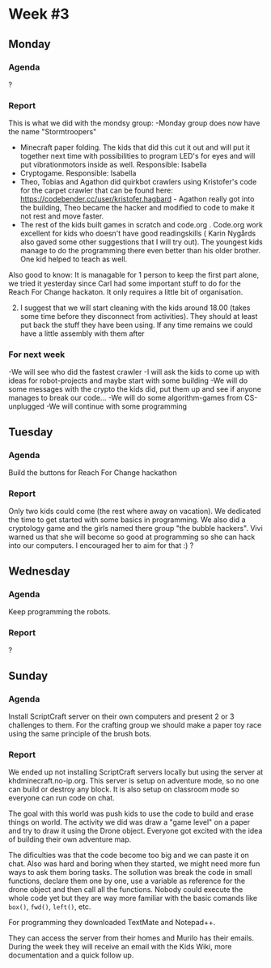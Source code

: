 # Week #3

## Monday

### Agenda

?

### Report

This is what we did with the mondsy group:
-Monday group does now have the name "Stormtroopers" 
- Minecraft paper folding. The kids that did this cut it out and will put it together next time with possibilities to program LED's for eyes and will put vibrationmotors inside as well. Responsible: Isabella
- Cryptogame. Responsible: Isabella
- Theo, Tobias and Agathon did quirkbot crawlers using Kristofer's code for the carpet crawler that can be found here: https://codebender.cc/user/kristofer.hagbard - Agathon really got into the building, Theo became the hacker and modified to code to make it not rest and move faster. 
- The rest of the kids built games in scratch and code.org . Code.org work excellent for kids who doesn't have good readingskills ( Karin Nygårds also gaved some other suggestions that I will try out). The youngest kids manage to do the programming there even better than his older brother. One kid helped to teach as well. 

Also good to know: It is managable for 1 person to keep the first part alone, we tried it yesterday since Carl had some important stuff to do for the Reach For Change hackaton. It only requires a little bit of organisation. 

2) I suggest that we will start cleaning with the kids around 18.00 (takes some time before they disconnect from activities). They should at least put back the stuff they have been using. If any time remains we could have a little assembly with them after

### For next week

-We will see who did the fastest crawler
-I will ask the kids to come up with ideas for robot-projects and maybe start with some building
-We will do some messages with the crypto the kids did, put them up and see if anyone manages to break our code...
-We will do some algorithm-games from CS-unplugged
-We will continue with some programming


## Tuesday

### Agenda

Build the buttons for Reach For Change hackathon

### Report
Only two kids could come (the rest where away on vacation). We dedicated the time to get started with some basics in programming. We also did a cryptology game and the girls named there group "the bubble hackers". Vivi warned us that she will become so good at programming so she can hack into our computers. I encouraged her to aim for that :) 
?

## Wednesday

### Agenda

Keep programming the robots.

### Report

?

## Sunday

### Agenda

Install ScriptCraft server on their own computers and present 2 or 3 challenges to them. For the crafting group we should make a paper toy race using the same principle of the brush bots.

### Report

We ended up not installing ScriptCraft servers locally but using the server at khdminecraft.no-ip.org. This server is setup on adventure mode, so no one can build or destroy any block. It is also setup on classroom mode so everyone can run code on chat.

The goal with this world was push kids to use the code to build and erase things on world. The activity we did was draw a "game level" on a paper and try to draw it using the Drone object. Everyone got excited with the idea of building their own adventure map.

The dificulties was that the code become too big and we can paste it on chat. Also was hard and boring when they started, we might need more fun ways to ask them boring tasks. 
The sollution was break the code in small functions, declare them one by one, use a variable as reference for the drone object and then call all the functions.
Nobody could execute the whole code yet but they are way more familiar with the basic comands like `box()`, `fwd()`, `left()`, etc.

For programming they downloaded TextMate and Notepad++.

They can access the server from their homes and Murilo has their emails. During the week they will receive an email with the Kids Wiki, more documentation and a quick follow up.
